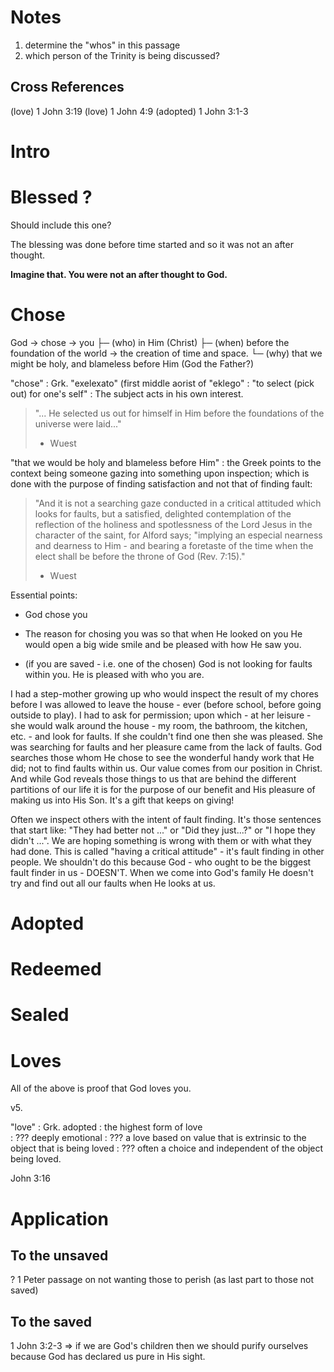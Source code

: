 # Notes 

1. determine the "whos" in this passage
  1. which person of the Trinity is being discussed?

## Cross References 

(love) 1 John 3:19
(love) 1 John 4:9
(adopted) 1 John 3:1-3

# Intro

# Blessed ? 

Should include this one?

The blessing was done before time started and so it was not an after thought.

__Imagine that. You were not an after thought to God.__

# Chose 

God → chose → you
      ├─ (who)  in Him (Christ)
      ├─ (when) before the foundation of the world → the creation of time and space.
      └─ (why)  that we might be holy, and blameless before Him (God the Father?)

"chose"
: Grk. "exelexato" (first middle aorist of "eklego" 
: "to select (pick out) for one's self"
: The subject acts in his own interest.

> "... He selected us out for himself in Him before the foundations of the
> universe were laid..."
> - Wuest

"that we would be holy and blameless before Him"
: the Greek points to the context being someone gazing into something upon
inspection; which is done with the purpose of finding satisfaction and not that
of finding fault: 

> "And it is not a searching gaze conducted in a critical attituded which looks
> for faults, but a satisfied, delighted contemplation of the reflection of the
> holiness and spotlessness of the Lord Jesus in the character of the saint,
> for Alford says; "implying an especial nearness and dearness to Him - and
> bearing a foretaste of the time when the elect shall be before the throne of
> God (Rev. 7:15)."
> - Wuest

Essential points:

  * God chose you

  * The reason for chosing you was so that when He looked on you He would open
    a big wide smile and be pleased with how He saw you.

  * (if you are saved - i.e. one of the chosen) God is not looking for faults
    within you. He is pleased with who you are.

I had a step-mother growing up who would inspect the result of my chores before
I was allowed to leave the house - ever (before school, before going outside to
play). I had to ask for permission; upon which - at her leisure - she would
walk around the house - my room, the bathroom, the kitchen, etc. - and look for
faults. If she couldn't find one then she was pleased. She was searching for
faults and her pleasure came from the lack of faults. God searches those whom
He chose to see the wonderful handy work that He did; not to find faults within
us.  Our value comes from our position in Christ. And while God reveals those
things to us that are behind the different partitions of our life it is for the
purpose of our benefit and His pleasure of making us into His Son. It's a gift
that keeps on giving! 

Often we inspect others with the intent of fault finding. It's those sentences
that start like: "They had better not ..." or "Did they just...?" or "I hope
they didn't ...". We are hoping something is wrong with them or with what they
had done. This is called "having a critical attitude" - it's fault finding in
other people. We shouldn't do this because God - who ought to be the biggest
fault finder in us - DOESN'T. When we come into God's family He doesn't try
and find out all our faults when He looks at us.

# Adopted

# Redeemed

# Sealed

# Loves

All of the above is proof that God loves you.

v5. 

"love"
: Grk. adopted
: the highest form of love  
: ??? deeply emotional
: ??? a love based on value that is extrinsic to the object that is being loved 
: ??? often a choice and independent of the object being loved.

John 3:16

# Application

## To the unsaved

? 1 Peter passage on not wanting those to perish (as last part to those not saved)

## To the saved

1 John 3:2-3 ⇒ if we are God's children then we should purify ourselves because God has 
declared us pure in His sight.
